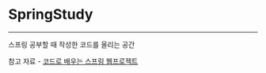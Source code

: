 # SpringStudy
--------------
스프링 공부할 때 작성한 코드를 올리는 공간

참고 자료 - [코드로 배우는 스프링 웹프로젝트](https://www.namgarambooks.co.kr/entry/%EC%BD%94%EB%93%9C%EB%A1%9C-%EB%B0%B0%EC%9A%B0%EB%8A%94-%EC%8A%A4%ED%94%84%EB%A7%81-%EC%9B%B9-%ED%94%84%EB%A1%9C%EC%A0%9D%ED%8A%B8)
